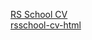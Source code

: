 [RS School CV](https://holanad.github.io/rsschool-cv/cv) </br>
[rsschool-cv-html](https://holanad.github.io/rsschool-cv)